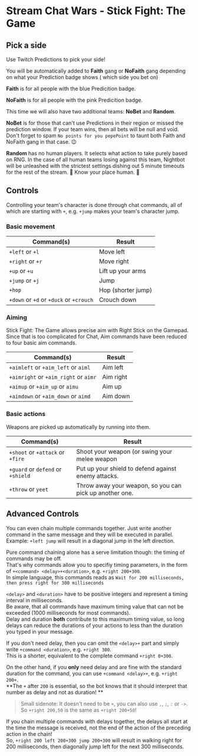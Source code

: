 # Stream Chat Wars - Stick Fight: The Game

## Pick a side

Use Twitch Predictions to pick your side!

You will be automatically added to **Faith** gang or **NoFaith** gang depending on what your Prediction badge shows (
which side you bet on)

**Faith** is for all people with the blue Predicition badge.

**NoFaith** is for all people with the pink Predicition badge.

This time we will also have two additional teams: **NoBet** and **Random**.

**NoBet** is for those that can't use Predictions in their region or missed the prediction window. If your team wins,
then all bets will be null and void. Don't forget to spam `No points for you pepePoint` to taunt both Faith and NoFaith
gang in that case. 😉

**Random** has no human players. It selects what action to take purely based on RNG. In the case of all human teams
losing against this team, Nightbot will be unleashed with the strictest settings dishing out 5 minute timeouts for the
rest of the stream. 🤖 Know your place human. 🤖

## Controls

Controlling your team's character is done through chat commands, all of which are starting with `+`, e.g. `+jump` makes
your team's character jump.

### Basic movement

| Command(s)                              | Result             |
|-----------------------------------------|--------------------|
| `+left` or `+l`                         | Move left          |
| `+right` or `+r`                        | Move right         |
| `+up` or `+u`                           | Lift up your arms  |
| `+jump` or `+j`                         | Jump               |
| `+hop`                                  | Hop (shorter jump) |
| `+down` or `+d` or `+duck` or `+crouch` | Crouch down        |

### Aiming

Stick Fight: The Game allows precise aim with Right Stick on the Gamepad. Since that is too complicated for Chat, Aim
commands have been reduced to four basic aim commands.

| Command(s)                            | Result    |
|---------------------------------------|-----------|
| `+aimleft` or `+aim_left` or `aiml`   | Aim left  |
| `+aimright` or `+aim_right` or `aimr` | Aim right |
| `+aimup` or `+aim_up` or `aimu`       | Aim up    |
| `+aimdown` or `+aim_down` or `aimd`   | Aim down  |

### Basic actions

Weapons are picked up automatically by running into them.

| Command(s)                        | Result                                                  |
|-----------------------------------|---------------------------------------------------------|
| `+shoot` or `+attack` or `+fire`  | Shoot your weapon (or swing your melee weapon           |
| `+guard` or `defend` or `+shield` | Put up your shield to defend against enemy attacks.     |
| `+throw` or `yeet`                | Throw away your weapon, so you can pick up another one. |

## Advanced Controls

You can even chain multiple commands together.
Just write another command in the same message and they will be executed in parallel. \
Example: `+left jump` will result in a diagonal jump in the left direction.

Pure command chaining alone has a serve limitation though: the timing of commands may be off. \
That's why commands allow you to specifiy timing parameters, in the form of `+<command> <delay>+<duration>`,
e.g. `+right 200+300`. \
In simple language, this commands reads as `Wait for 200 milliseconds, then press right for 300 milliseconds`

`<delay>` and `<duration>` have to be positive integers and represent a timing interval in milliseconds. \
Be aware, that all commands have maximum timing value that can not be exceeded (1000 milliseconds for most commands). \
Delay and duration **both** contribute to this maximum timing value, so long delays can reduce the durations of your
actions to less than the duration you typed in your message.

If you don't need delay, then you can omit the `<delay>+` part and simply write `+command <duration>`,
e.g. `+right 300`. \
This is a shorter, equivalent to the complete command `+right 0+300`.

On the other hand, if you **only** need delay and are fine with the standard duration for the command, you can
use `+command <delay>+`, e.g. `+right 200+`. \
**The `+` after `200` is essential, so the bot knows that it should interpret that number as delay and not as duration!
**

> Small sidenote: It doesn't need to be `+`, you can also use `,`, `;`, `:` or `->`. So `+right 200,50` is the same
> as `+right 200+50`!

If you chain multiple commands with delays together, the delays all start at the time the message is received, not the
end of the action of the preceding action in the chain! \
So, `+right 200 left 200+300 jump 200+300` will result in walking right for 200 milliseconds, then diagonally jump left
for the next 300 milliseconds.

